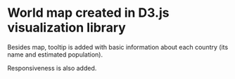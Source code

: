 # World map created in D3.js visualization library

Besides map, tooltip is added with basic information about each country (its name and estimated population).

Responsiveness is also added.

